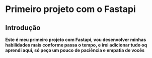 # Primeiro projeto com o Fastapi

## Introdução

**Este é meu primeiro projeto com Fastapi, vou desenvolver minhas habilidades mais conforme passa o tempo, e irei adicionar tudo oq aprendi aqui, só peço um pouco de paciência e empatia de vocês**
